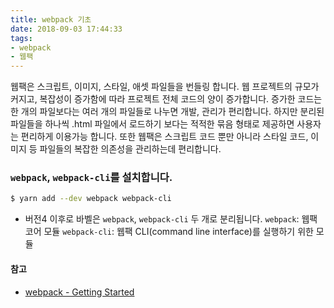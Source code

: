 ```yaml
---
title: webpack 기초
date: 2018-09-03 17:44:33
tags:
- webpack
- 웹팩
---
```


웹팩은 스크립트, 이미지, 스타일, 애셋 파일들을 번들링 합니다.
웹 프로젝트의 규모가 커지고, 복잡성이 증가함에 따라 프로젝트 전체 코드의 양이 증가합니다.
증가한 코드는 한 개의 파일보다는 여러 개의 파일들로 나누면 개발, 관리가 편리합니다.
하지만 분리된 파일들을 하나씩 .html 파일에서 로드하기 보다는 적적한 묶음 형태로 제공하면 사용자는 편리하게 이용가능 합니다.
또한 웹팩은 스크립트 코드 뿐만 아니라 스타일 코드, 이미지 등 파일들의 복잡한 의존성을 관리하는데 편리합니다.

### `webpack`, `webpack-cli`를 설치합니다.
``` bash
$ yarn add --dev webpack webpack-cli
```
- 버전4 이후로 바벨은 `webpack`, `webpack-cli` 두 개로 분리됩니다.
`webpack`: 웹팩 코어 모듈
`webpack-cli`: 웹팩 CLI(command line interface)를 실행하기 위한 모듈


#### 참고
- [webpack - Getting Started](https://webpack.js.org/guides/getting-started/)

